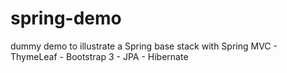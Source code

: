 spring-demo
===========

dummy demo to illustrate a Spring base stack with Spring MVC - ThymeLeaf - Bootstrap 3 - JPA - Hibernate 
